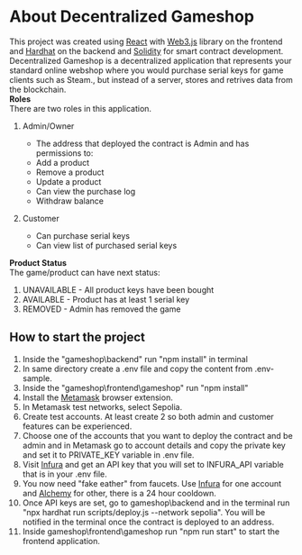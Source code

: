 # About Decentralized Gameshop

This project was created using [React](https://create-react-app.dev/) with [Web3.js](https://web3js.readthedocs.io/en/v1.10.0/) library on the frontend and [Hardhat](https://hardhat.org/) on the backend and [Solidity](https://soliditylang.org/) for smart contract development. <br/>
Decentralized Gameshop is a decentralized application that represents your standard online webshop where you would purchase serial keys for game clients such as Steam., but instead of a server, stores and retrives data from the blockchain.<br/>
**Roles**<br/>
There are two roles in this application.<br/>

1. Admin/Owner

   - The address that deployed the contract is Admin and has permissions to:
   - Add a product
   - Remove a product
   - Update a product
   - Can view the purchase log
   - Withdraw balance

2. Customer
   - Can purchase serial keys
   - Can view list of purchased serial keys
     <br/>

**Product Status**<br/>
The game/product can have next status:<br/>

1. UNAVAILABLE - All product keys have been bought
2. AVAILABLE - Product has at least 1 serial key
3. REMOVED - Admin has removed the game
   <br/>

## How to start the project

1. Inside the "gameshop\backend" run "npm install" in terminal
2. In same directory create a .env file and copy the content from .env-sample.
3. Inside the "gameshop\frontend\gameshop" run "npm install"
4. Install the [Metamask](https://metamask.io/) browser extension.
5. In Metamask test networks, select Sepolia.
6. Create test accounts. At least create 2 so both admin and customer features can be experienced.
7. Choose one of the accounts that you want to deploy the contract and be admin and in Metamask go to account details and copy the private key and set it to PRIVATE_KEY variable in .env file.
8. Visit [Infura](https://app.infura.io/dashboard) and get an API key that you will set to INFURA_API variable that is in your .env file.
9. You now need "fake eather" from faucets. Use [Infura](https://www.infura.io/faucet/sepolia) for one account and [Alchemy](https://sepoliafaucet.com/) for other, there is a 24 hour cooldown.
10. Once API keys are set, go to gameshop\backend and in the terminal run "npx hardhat run scripts/deploy.js --network sepolia". You will be notified in the terminal once the contract is deployed to an address.
11. Inside gameshop\frontend\gameshop run "npm run start" to start the frontend application.
